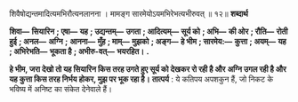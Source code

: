  

शिवैषोद्यन्तमादित्यमभिरौत्यनलानना । मामङ्ग सारमेयोऽयमभिरेभत्यभीरुवत् ॥ १२॥ **शब्दार्थ** 

**शिवा—** **सियारिन** **; एषा—** **यह** **; उद्यन्तम्—** **उगता** **; आदित्यम्—** **सूर्य को** **; अभि—** **की ओर** **; रौति—** **रोती हुई** **; अनल—** **अग्नि** **;** **आनना—** **मुँह** **; माम्—** **मुझको** **; अङ्ग—** **हे भीम** **; सारमेय:—** **कुत्ता** **; अयम्—** **यह** **; अभिरेभति—** **भूकता है** **; अभीरु-वत्—** **भयरहित।** **.** 

**हे भीम, जरा देखो तो यह सियारिन किस तरह उगते हुए सूर्य को देखकर रो रही है और** **अग्नि उगल रही है और यह कुत्ता किस तरह निर्भय होकर, मुझ पर भूक रहा है।** **तात्पर्य** : ये कतिपय अपशकुन हैं, जो निकट के भविष्य में अनिष्ट का संकेत देनेवाले हैं। 